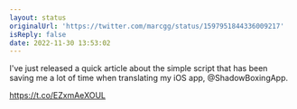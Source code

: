```yaml
---
layout: status
originalUrl: 'https://twitter.com/marcgg/status/1597951844336009217'
isReply: false
date: 2022-11-30 13:53:02
---
```


I've just released a quick article about the simple script that has been saving me a lot of time when translating my iOS app, @ShadowBoxingApp.

https://t.co/EZxmAeXOUL
